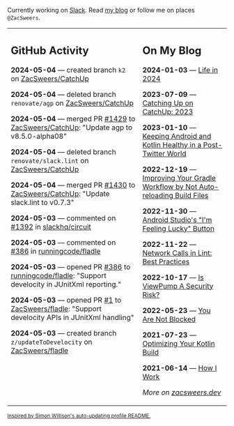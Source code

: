 Currently working on [Slack](https://slack.com/). Read [my blog](https://zacsweers.dev/) or follow me on places `@ZacSweers`.

<table><tr><td valign="top" width="60%">

## GitHub Activity
<!-- githubActivity starts -->
**2024-05-04** — created branch `k2` on [ZacSweers/CatchUp](https://github.com/ZacSweers/CatchUp)

**2024-05-04** — deleted branch `renovate/agp` on [ZacSweers/CatchUp](https://github.com/ZacSweers/CatchUp)

**2024-05-04** — merged PR [#1429](https://github.com/ZacSweers/CatchUp/pull/1429) to [ZacSweers/CatchUp](https://github.com/ZacSweers/CatchUp): "Update agp to v8.5.0-alpha08"

**2024-05-04** — deleted branch `renovate/slack.lint` on [ZacSweers/CatchUp](https://github.com/ZacSweers/CatchUp)

**2024-05-04** — merged PR [#1430](https://github.com/ZacSweers/CatchUp/pull/1430) to [ZacSweers/CatchUp](https://github.com/ZacSweers/CatchUp): "Update slack.lint to v0.7.3"

**2024-05-03** — commented on [#1392](https://github.com/slackhq/circuit/issues/1392#issuecomment-2093528780) in [slackhq/circuit](https://github.com/slackhq/circuit)

**2024-05-03** — commented on [#386](https://github.com/runningcode/fladle/pull/386#issuecomment-2093518091) in [runningcode/fladle](https://github.com/runningcode/fladle)

**2024-05-03** — opened PR [#386](https://github.com/runningcode/fladle/pull/386) to [runningcode/fladle](https://github.com/runningcode/fladle): "Support develocity in JUnitXml reporting."

**2024-05-03** — opened PR [#1](https://github.com/ZacSweers/fladle/pull/1) to [ZacSweers/fladle](https://github.com/ZacSweers/fladle): "Support develocity APIs in JUnitXml handling"

**2024-05-03** — created branch `z/updateToDevelocity` on [ZacSweers/fladle](https://github.com/ZacSweers/fladle)
<!-- githubActivity ends -->
</td><td valign="top" width="40%">

## On My Blog
<!-- blog starts -->
**2024-01-03** — [Life in 2024](https://www.zacsweers.dev/life-in-2024/)

**2023-07-09** — [Catching Up on CatchUp: 2023](https://www.zacsweers.dev/catching-up-on-catchup-2023/)

**2023-01-10** — [Keeping Android and Kotlin Healthy in a Post-Twitter World](https://www.zacsweers.dev/keeping-android-healthy/)

**2022-12-19** — [Improving Your Gradle Workflow by Not Auto-reloading Build Files](https://www.zacsweers.dev/improving-your-workflow-by-not-auto-reloading-build-files/)

**2022-11-30** — [Android Studio's "I'm Feeling Lucky" Button](https://www.zacsweers.dev/android-studios-im-feeling-lucky-button/)

**2022-11-22** — [Network Calls in Lint: Best Practices](https://www.zacsweers.dev/network-calls-in-lint-best-practices/)

**2022-10-17** — [Is ViewPump A Security Risk?](https://www.zacsweers.dev/is-viewpump-a-security-risk/)

**2022-05-23** — [You Are Not Blocked](https://www.zacsweers.dev/you-are-not-blocked/)

**2021-07-23** — [Optimizing Your Kotlin Build](https://www.zacsweers.dev/optimizing-your-kotlin-build/)

**2021-06-14** — [How I Work](https://www.zacsweers.dev/how-i-work/)
<!-- blog ends -->
_More on [zacsweers.dev](https://zacsweers.dev/)_
</td></tr></table>

<sub><a href="https://simonwillison.net/2020/Jul/10/self-updating-profile-readme/">Inspired by Simon Willison's auto-updating profile README.</a></sub>